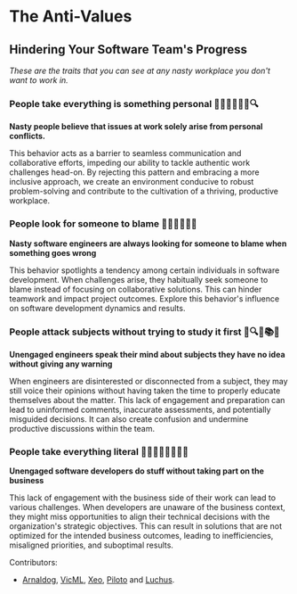# The Anti-Values

## Hindering Your Software Team's Progress

_These are the traits that you can see at any nasty workplace you don't want to work in._ 

### People take everything is something personal 🙅‍♂️🙅‍♀️💔👥🔍
**Nasty people believe that issues at work solely arise from personal conflicts.** 

This behavior acts as a barrier to seamless communication and collaborative efforts, impeding our 
ability to tackle authentic work challenges head-on. By rejecting this pattern and embracing a more 
inclusive approach, we create an environment conducive to robust problem-solving and contribute to 
the cultivation of a thriving, productive workplace.

### People look for someone to blame 🔎🙅‍♂️🙅‍♀️🎯
**Nasty software engineers are always looking for someone to blame when something goes wrong**

This behavior spotlights a tendency among certain individuals in software development. When challenges
arise, they habitually seek someone to blame instead of focusing on collaborative solutions. This can 
hinder teamwork and impact project outcomes. Explore this behavior's influence on software development 
dynamics and results.

### People attack subjects without trying to study it first 🧐🔍🚫📚🎯
**Unengaged engineers speak their mind about subjects they have no idea without giving any warning**

When engineers are disinterested or disconnected from a subject, they may still voice their opinions 
without having taken the time to properly educate themselves about the matter. This lack of 
engagement and preparation can lead to uninformed comments, inaccurate assessments, and potentially 
misguided decisions. It can also create confusion and undermine productive discussions within the team.

### People take everything literal 🤷‍♂️💬🔤🙅‍♂️🙅‍♀️
**Unengaged software developers do stuff without taking part on the business**

This lack of engagement with the business side of their work can lead to various challenges. 
When developers are unaware of the business context, they might miss opportunities to align 
their technical decisions with the organization's strategic objectives. This can result in 
solutions that are not optimized for the intended business outcomes, leading to inefficiencies, 
misaligned priorities, and suboptimal results.

Contributors:
* [Arnaldog](https://github.com/arnaldog), [VicML](https://github.com/VicML), [Xeo](), [Piloto](https://github.com/alvarocofre) and [Luchus](https://github.com/lortega).
